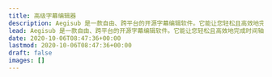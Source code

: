 ```yaml
---
title: 高级字幕编辑器
description: Aegisub 是一款自由、跨平台的开源字幕编辑软件。它能让您轻松且高效地完成时间轴的制作，并利用内置的各种实用工具来调整字幕的样式，还可以进行实时的视频预览。
lead: Aegisub 是一款自由、跨平台的开源字幕编辑软件。它能让您轻松且高效地完成时间轴的制作，并利用内置的各种实用工具来调整字幕的样式，还可以进行实时的视频预览。
date: 2020-10-06T08:47:36+00:00
lastmod: 2020-10-06T08:47:36+00:00
draft: false
images: []
---
```

